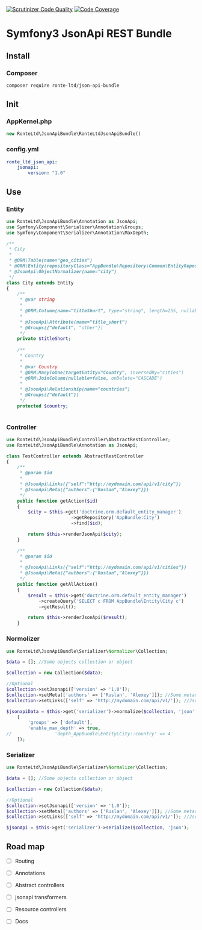 
[![Scrutinizer Code Quality](https://scrutinizer-ci.com/g/ronte-ltd/JsonApiBundle/badges/quality-score.png?b=master)](https://scrutinizer-ci.com/g/ronte-ltd/JsonApiBundle/?branch=master)
[![Code Coverage](https://scrutinizer-ci.com/g/ronte-ltd/JsonApiBundle/badges/coverage.png?b=master)](https://scrutinizer-ci.com/g/ronte-ltd/JsonApiBundle/?branch=master)

# Symfony3 JsonApi REST Bundle

## Install

### Composer
```sh
composer require ronte-ltd/json-api-bundle
```

## Init

### AppKernel.php
```php
new RonteLtd\JsonApiBundle\RonteLtdJsonApiBundle()
```

### config.yml
```yaml
ronte_ltd_json_api:
    jsonapi:
        version: "1.0"
```

## Use

### Entity

```php
use RonteLtd\JsonApiBundle\Annotation as JsonApi;
use Symfony\Component\Serializer\Annotation\Groups;
use Symfony\Component\Serializer\Annotation\MaxDepth;

/**
 * City
 *
 * @ORM\Table(name="geo_cities")
 * @ORM\Entity(repositoryClass="AppBundle\Repository\Common\EntityRepository")
 * @JsonApi\ObjectNormalizer(name="city")
 */
class City extends Entity
{
    /**
     * @var string
     *
     * @ORM\Column(name="titleShort", type="string", length=255, nullable=true)
     *
     * @JsonApi\Attribute(name="title_short")
     * @Groups({"default", "other"})
     */
    private $titleShort;
    
    /**
     * Country
     *
     * @var Country
     * @ORM\ManyToOne(targetEntity="Country", inversedBy="cities")
     * @ORM\JoinColumn(nullable=false, onDelete="CASCADE")
     *
     * @JsonApi\Relationship(name="countries")
     * @Groups({"default"})
     */
    protected $country;
    
```

### Controller

```php
use RonteLtd\JsonApiBundle\Controller\AbstractRestController;
use RonteLtd\JsonApiBundle\Annotation as JsonApi;

class TestController extends AbstractRestController
{
    /**
     * @param $id
     * 
     * @JsonApi\Links({"self":"http://mydomain.com/api/v1/city"})
     * @JsonApi\Meta({"authors":{"Ruslan","Alexey"}})
     */
    public function getAction($id)
    {
        $city = $this->get('doctrine.orm.default_entity_manager')
                        ->getRepository('AppBundle:City')
                        ->find($id);

        return $this->renderJsonApi($city);
    }

    /**
     * @param $id
     * 
     * @JsonApi\Links({"self":"http://mydomain.com/api/v1/cities"})
     * @JsonApi\Meta({"authors":{"Ruslan","Alexey"}})
     */
    public function getAllAction()
    {
        $result = $this->get('doctrine.orm.default_entity_manager')
            ->createQuery('SELECT c FROM AppBundle\Entity\City c')
            ->getResult();

        return $this->renderJsonApi($result);
    }
```

### Normolizer

```php
use RonteLtd\JsonApiBundle\Serializer\Normalizer\Collection;

$data = []; //Some objects collection or object

$collection = new Collection($data);

//Optional
$collection->setJsonapi(['version' => '1.0']);
$collection->setMeta(['authors' => ['Ruslan', 'Alexey']]); //Some metadata
$collection->setLinks(['self' => 'http://mydomain.com/api/v1/']); //JsonApi links

$jsonapiData = $this->get('serializer')->normalize($collection, 'json',
    [
        'groups' => ['default'],
        'enable_max_depth' => true,
//                'depth_AppBundle\Entity\City::country' => 4
    ]);
```
     
### Serializer

```php 
use RonteLtd\JsonApiBundle\Serializer\Normalizer\Collection;

$data = []; //Some objects collection or object

$collection = new Collection($data);

//Optional
$collection->setJsonapi(['version' => '1.0']);
$collection->setMeta(['authors' => ['Ruslan', 'Alexey']]); //Some metadata
$collection->setLinks(['self' => 'http://mydomain.com/api/v1/']); //JsonApi links

$jsonApi = $this->get('serializer')->serialize($collection, 'json');
```

## Road map

- [ ] Routing
- [ ] Annotations
- [ ] Abstract controllers
- [ ] jsonapi transformers
- [ ] Resource controllers
- [ ] Docs

